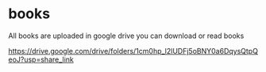 # books

All books are uploaded in google drive you can download or read books

https://drive.google.com/drive/folders/1cm0hp_l2lUDFj5oBNY0a6DqysQtpQeoJ?usp=share_link
